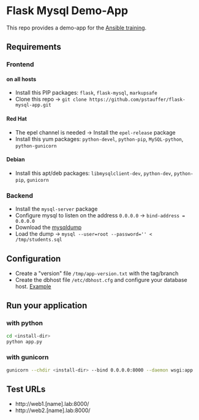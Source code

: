 # Flask Mysql Demo-App

This repo provides a demo-app for the [Ansible training](https://blog.confirm.ch/ansible-training/).


## Requirements

### Frontend

#### on all hosts
* Install this PIP packages: `flask`, `flask-mysql`, `markupsafe`
* Clone this repo -> `git clone https://github.com/pstauffer/flask-mysql-app.git`

#### Red Hat
* The epel channel is needed -> Install the `epel-release` package
* Install this yum packages: `python-devel`, `python-pip`, `MySQL-python`, `python-gunicorn`

#### Debian
* Install this apt/deb packages: `libmysqlclient-dev`, `python-dev`, `python-pip`, `gunicorn`

### Backend
* Install the `mysql-server` package
* Configure mysql to listen on the address `0.0.0.0` -> `bind-address = 0.0.0.0`
* Download the [mysqldump](https://raw.githubusercontent.com/pstauffer/flask-mysql-app/master/students.sql)
* Load the dump -> `mysql --user=root --password='' < /tmp/students.sql`


## Configuration
* Create a "version" file `/tmp/app-version.txt` with the tag/branch
* Create the dbhost file `/etc/dbhost.cfg` and configure your database host. [Example](dbhost.cfg)


## Run your application

### with python

```bash
cd <install-dir>
python app.py
```

### with gunicorn

```bash
gunicorn --chdir <install-dir> --bind 0.0.0.0:8000 --daemon wsgi:app
```


## Test URLs
* http://web1.[name].lab:8000/
* http://web2.[name].lab:8000/
